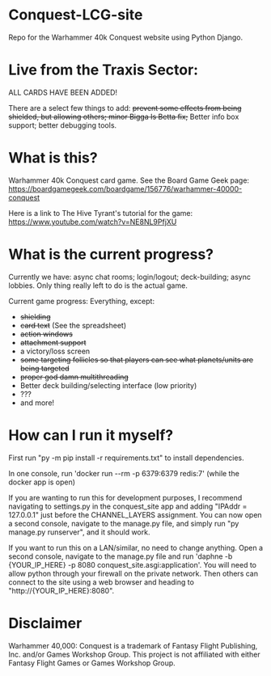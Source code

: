 # Conquest-LCG-site
Repo for the Warhammer 40k Conquest website using Python Django.

# Live from the Traxis Sector:

ALL CARDS HAVE BEEN ADDED!

There are a select few things to add: ~~prevent some effects from
being shielded, but allowing others; minor Bigga Is Betta fix;~~
Better info box support; better debugging tools.

# What is this?

Warhammer 40k Conquest card game. See the Board Game Geek page: 
https://boardgamegeek.com/boardgame/156776/warhammer-40000-conquest

Here is a link to The Hive Tyrant's tutorial for the game: https://www.youtube.com/watch?v=NE8NL9PfjXU

# What is the current progress?

Currently we have: async chat rooms; login/logout; deck-building; async lobbies. Only thing really left to do is the actual game.

Current game progress: Everything, except:

- ~~shielding~~
- ~~card text~~ (See the spreadsheet)
- ~~action windows~~
- ~~attachment support~~
- a victory/loss screen
- ~~some targeting follicles so that players can see what planets/units are being targeted~~
- ~~proper god damn multithreading~~
- Better deck building/selecting interface (low priority)
- ???
- and more!

# How can I run it myself?

First run "py -m pip install -r requirements.txt" to install dependencies.

In one console, run 'docker run --rm -p 6379:6379 redis:7' (while the docker app is open)

If you are wanting to run this for development purposes, I recommend navigating
to settings.py in the conquest_site app and adding
"IPAddr = 127.0.0.1" just before the CHANNEL_LAYERS assignment.
You can now open a second console, navigate to the manage.py file, and simply run
"py manage.py runserver", and it should work.

If you want to run this on a LAN/similar, no need to change anything. Open a second console,
navigate to the manage.py file and run 
'daphne -b {YOUR_IP_HERE} -p 8080 conquest_site.asgi:application'.
You will need to allow python through your firewall on the private network.
Then others can connect to the site using a web browser and heading
to "http://{YOUR_IP_HERE}:8080".

# Disclaimer

Warhammer 40,000: Conquest is a trademark of Fantasy Flight 
Publishing, Inc. and/or Games Workshop Group. This project is 
not affiliated with either Fantasy Flight Games or Games 
Workshop Group. 

